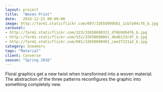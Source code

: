 ```yaml
---
layout: project
title:  "Woven Print"
date:   2016-12-21 00:00:00
image: http://farm1.staticflickr.com/697/32658999561_1cb7a94cf8_b.jpg
carousel:
- http://farm1.staticflickr.com/323/32658690331_df6b9d04f6_b.jpg
- http://farm1.staticflickr.com/551/32658690061_4bd0133c9f_b.jpg
- http://farm1.staticflickr.com/681/32658690481_cee2f221a2_b.jpg
category: Sneakers
tags: "Material"
client: Converse
season: "Spring 2016"
---
```

Floral graphics get a new twist when transformed into a woven material. The abstraction of the three patterns reconfigures the graphic into something completely new. 
